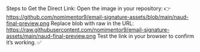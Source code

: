 Steps to Get the Direct Link:
Open the image in your repository:
👉 https://github.com/nomimentor9/email-signature-assets/blob/main/naud-final-preview.png
Replace blob with raw in the URL:
https://raw.githubusercontent.com/nomimentor9/email-signature-assets/main/naud-final-preview.png
Test the link in your browser to confirm it’s working. ✅
